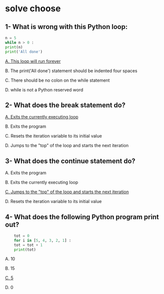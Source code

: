 <h1>solve choose</h1>

<h2>1- What is wrong with this Python loop:</h2>

```python 
n = 5
while n > 0 :
print(n)
print('All done')
```
<p><ins>A. This loop will run forever</ins></p>
<p>B. The print('All done') statement should be indented four spaces</p>
<p>C. There should be no colon on the while statement</p>
<p>D. while is not a Python reserved word</p>

<h2>2- What does the break statement do?</h2>

<p><ins>A. Exits the currently executing loop</ins></p>
<p>B. Exits the program</p>
<p>C. Resets the iteration variable to its initial value</p>
<p>D. Jumps to the "top" of the loop and starts the next iteration</p>

<h2>3- What does the continue statement do?</h2>
<p>A. Exits the program</p>
<p>B. Exits the currently executing loop</p>
<p><ins>C. Jumps to the "top" of the loop and starts the next iteration</ins></p>
<p>D. Resets the iteration variable to its initial value</p>

<h2>4- What does the following Python program print out?</h2>

```python
    tot = 0
    for i in [5, 4, 3, 2, 1] :
    tot = tot + 1
    print(tot)
```

<p>A. 10</p>
<p>B. 15</p>
<p><ins>C. 5</ins></p>
<p>D. 0</p>
